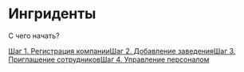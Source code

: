 # Ингриденты

С чего начать?

[Шаг 1. Регистрация компании](broken-reference)[Шаг 2. Добавление заведения](broken-reference)[Шаг 3. Приглашение сотрудников](broken-reference)[Шаг 4. Управление персоналом](broken-reference)
